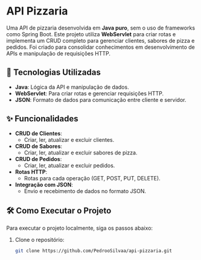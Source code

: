 # API Pizzaria

Uma API de pizzaria desenvolvida em **Java puro**, sem o uso de frameworks como Spring Boot. Este projeto utiliza **WebServlet** para criar rotas e implementa um CRUD completo para gerenciar clientes, sabores de pizza e pedidos. Foi criado para consolidar conhecimentos em desenvolvimento de APIs e manipulação de requisições HTTP.

## 🚀 Tecnologias Utilizadas

- **Java**: Lógica da API e manipulação de dados.
- **WebServlet**: Para criar rotas e gerenciar requisições HTTP.
- **JSON**: Formato de dados para comunicação entre cliente e servidor.

## ✨ Funcionalidades

- **CRUD de Clientes**:
  - Criar, ler, atualizar e excluir clientes.
- **CRUD de Sabores**:
  - Criar, ler, atualizar e excluir sabores de pizza.
- **CRUD de Pedidos**:
  - Criar, ler, atualizar e excluir pedidos.
- **Rotas HTTP**:
  - Rotas para cada operação (GET, POST, PUT, DELETE).
- **Integração com JSON**:
  - Envio e recebimento de dados no formato JSON.

## 🛠️ Como Executar o Projeto

Para executar o projeto localmente, siga os passos abaixo:

1. Clone o repositório:
   ```bash
   git clone https://github.com/PedrooSilvaa/api-pizzaria.git

